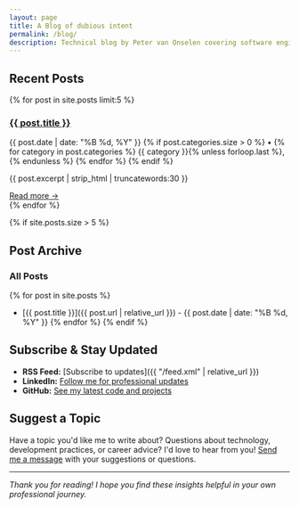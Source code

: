 ```yaml
---
layout: page
title: A Blog of dubious intent
permalink: /blog/
description: Technical blog by Peter van Onselen covering software engineering, cloud infrastructure, technical leadership, TDD practices, and game development insights.
---
```


## Recent Posts

{% for post in site.posts limit:5 %}
<div class="card">
  <h3><a href="{{ post.url | relative_url }}">{{ post.title }}</a></h3>
  <p class="post-meta">{{ post.date | date: "%B %d, %Y" }}
  {% if post.categories.size > 0 %}
  •
  {% for category in post.categories %}
    <span class="category">{{ category }}</span>{% unless forloop.last %}, {% endunless %}
  {% endfor %}
  {% endif %}
  </p>
  <p>{{ post.excerpt | strip_html | truncatewords:30 }}</p>
  <a href="{{ post.url | relative_url }}">Read more →</a>
</div>
{% endfor %}

{% if site.posts.size > 5 %}
## Post Archive

### All Posts
{% for post in site.posts %}
- [{{ post.title }}]({{ post.url | relative_url }}) - {{ post.date | date: "%B %d, %Y" }}
{% endfor %}
{% endif %}

## Subscribe & Stay Updated

- **RSS Feed:** [Subscribe to updates]({{ "/feed.xml" | relative_url }})
- **LinkedIn:** [Follow me for professional updates](https://linkedin.com/in/peter-van-onselen-a46b1b2b)
- **GitHub:** [See my latest code and projects](https://github.com/vanonselenp)

## Suggest a Topic

Have a topic you'd like me to write about? Questions about technology, development practices, or career advice? I'd love to hear from you! [Send me a message](/contact/) with your suggestions or questions.

---

*Thank you for reading! I hope you find these insights helpful in your own professional journey.*
